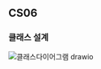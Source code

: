 CS06
-----------------------
### 클래스 설계

![클래스다이어그램 drawio](https://user-images.githubusercontent.com/77956808/213506041-b0fc62f1-15ac-459a-ae45-7b9bb2bd7baa.png)
